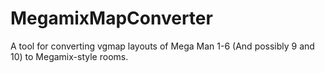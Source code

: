 # MegamixMapConverter
A tool for converting vgmap layouts of Mega Man 1-6 (And possibly 9 and 10) to Megamix-style rooms.
